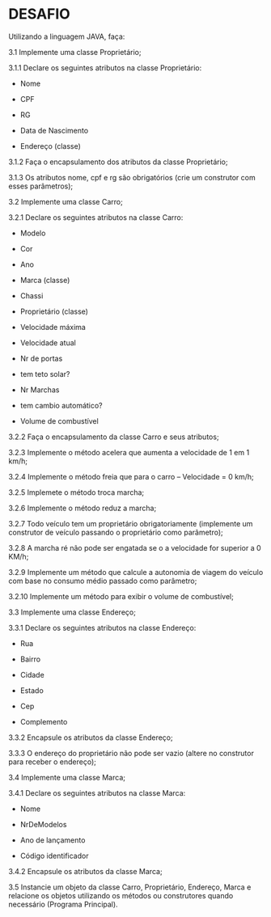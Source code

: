 # DESAFIO

Utilizando a linguagem JAVA, faça:

3.1 Implemente uma classe Proprietário;

3.1.1 Declare os seguintes atributos na classe Proprietário:
- Nome

- CPF

- RG

- Data de Nascimento

- Endereço (classe)

3.1.2 Faça o encapsulamento dos atributos da classe Proprietário;

3.1.3 Os atributos nome, cpf e rg são obrigatórios (crie um construtor
com esses parâmetros);

3.2 Implemente uma classe Carro;

3.2.1 Declare os seguintes atributos na classe Carro:
- Modelo

- Cor

- Ano

- Marca (classe)

- Chassi

- Proprietário (classe)

- Velocidade máxima

- Velocidade atual

- Nr de portas

- tem teto solar?

- Nr Marchas

- tem cambio automático?

- Volume de combustível

3.2.2 Faça o encapsulamento da classe Carro e seus atributos;

3.2.3 Implemente o método acelera que aumenta a velocidade de 1
em 1 km/h;

3.2.4 Implemente o método freia que para o carro – Velocidade = 0
km/h;

3.2.5 Implemete o método troca marcha;

3.2.6 Implemente o método reduz a marcha;

3.2.7 Todo veículo tem um proprietário obrigatoriamente (implemente
um construtor de veículo passando o proprietário como
parâmetro);

3.2.8 A marcha ré não pode ser engatada se o a velocidade for
superior a 0 KM/h;

3.2.9 Implemente um método que calcule a autonomia de viagem do
veículo com base no consumo médio passado como
parâmetro;

3.2.10 Implemente um método para exibir o volume de combustível;

3.3 Implemente uma classe Endereço;

3.3.1 Declare os seguintes atributos na classe Endereço:
- Rua

- Bairro

- Cidade

- Estado

- Cep

- Complemento

3.3.2 Encapsule os atributos da classe Endereço;

3.3.3 O endereço do proprietário não pode ser vazio (altere no
construtor para receber o endereço);

3.4 Implemente uma classe Marca;

3.4.1 Declare os seguintes atributos na classe Marca:
- Nome

- NrDeModelos

- Ano de lançamento

- Código identificador

3.4.2 Encapsule os atributos da classe Marca;

3.5 Instancie um objeto da classe Carro, Proprietário, Endereço, Marca e
relacione os objetos utilizando os métodos ou construtores quando
necessário (Programa Principal).
